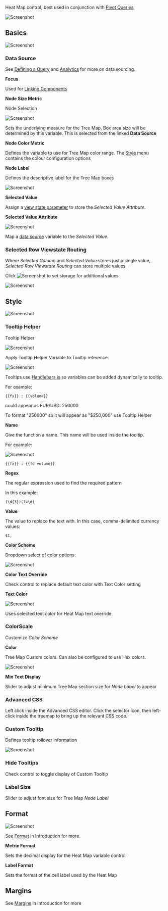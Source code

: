 Heat Map control, best used in conjunction with [Pivot Queries](introduction/#pivot-query)

![Screenshot](img/heatmaphtmllight.jpg)

## Basics

![Screenshot](img/treemapmenu.jpg)

### Data Source

See [Defining a Query](introduction/#defining-a-query) and [Analytics](introduction/#analytics) for more on data sourcing.

**Focus**

Used for [Linking Components](introduction/#linking-components)

**Node Size Metric**

Node Selection

![Screenshot](img/nodemetrics.jpg)

Sets the underlying measure for the Tree Map. Box area size will be determined by this variable. This is selected from the linked **Data Source**

**Node Color Metric**

Defines the variable to use for Tree Map color range.  The <a href="#style">Style</a> menu contains the colour configuration options

**Node Label**

Defines the descriptive label for the Tree Map boxes

![Screenshot](img/nodelabelshtmllight.jpg)

**Selected Value**

Assign a [view state parameter](introduction/#view-state-parameters) to store the *Selected Value Attribute*. 

**Selected Value Attribute**

![Screenshot](img/selectedvalueattributetreemap.jpg)

Map a <a href="#data-source">data source</a> variable to the *Selected Value*.

### Selected Row Viewstate Routing

Where *Selected Column* and *Selected Value* stores just a single value, *Selected Row Viewstate Routing* can store multiple values

Click ![Screenshot](img/addroutinghtmllight.jpg) to set storage for additional values

![Screenshot](img/selectedrowviewstateroutinghtmllight.jpg)

## Style

![Screenshot](img/heatmapstyle.jpg)

### Tooltip Helper

Tooltip Helper

![Screenshot](img/tooltiphelper.jpg)

Apply Tooltip Helper Variable to Tooltip reference

![Screenshot](img/addhelpertooltip.jpg)

Tooltips use <a href="http://handlebarsjs.com/">Handlebars.js</a> so variables can be added dynamically to tooltip.

For example:
 
```
{{fx}} : {{volume}}
```

could appear as
EUR/USD: 250000

To format "250000" so it will appear as "$250,000" use Tooltip Helper

**Name**

Give the function a name.  This name will be used inside the tooltip.

For example:

![Screenshot](img/helpername.jpg)

```
{{fx}} : {{fd volume}}
```

**Regex**

The regular expression used to find the required pattern

In this example:

```
(\d{3})(?=\d)
```

**Value**

The value to replace the text with. In this case, comma-delimited currency values: 

```
$1,
```

**Color Scheme**

Dropdown select of color options:

![Screenshot](img/colorscalehtmllight.jpg)

**Color Text Override**

Check control to replace default text color with Text Color setting

**Text Color**

![Screenshot](img/heatmaptextcolor.jpg)

Uses selected text color for Heat Map text override.

### ColorScale

Customize *Color Scheme*

**Color**

Tree Map Custom colors.  Can also be configured to use Hex colors.

![Screenshot](img/colorscale.jpg)

**Min Text Display**

Slider to adjust minimum Tree Map section size for *Node Label* to appear

### Advanced CSS

Left click inside the Advanced CSS editor. Click the selector icon, then left-click inside the treemap to bring up the relevant CSS code. 

### Custom Tooltip

Defines tooltip rollover information

![Screenshot](img/customtooltiphtmllight3.jpg)

### Hide Tooltips

Check control to toggle display of Custom Tooltip

### Label Size

Slider to adjust font size for Tree Map *Node Label*

## Format

![Screenshot](img/mapformat.jpg)

See [Format](introduction/#format) in Introduction for more.

**Metric Format**

Sets the decimal display for the Heat Map variable control

**Label Format**

Sets the format of the cell label used by the Heat Map

## Margins

See [Margins](introduction/#margins) in Introduction for more


